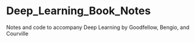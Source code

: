 # Deep_Learning_Book_Notes
Notes and code to accompany Deep Learning by Goodfellow, Bengio, and Courville
